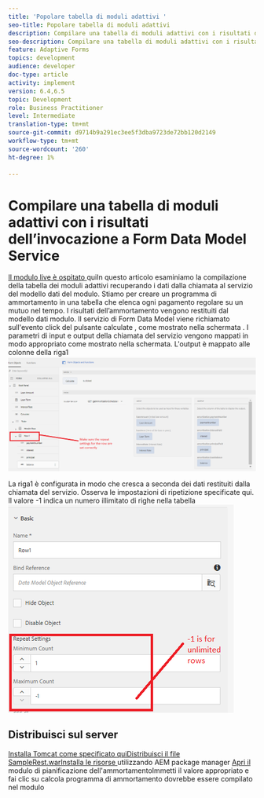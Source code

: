 ```yaml
---
title: 'Popolare tabella di moduli adattivi '
seo-title: Popolare tabella di moduli adattivi
description: Compilare una tabella di moduli adattivi con i risultati delle vocazioni al servizio Modello dati modulo
seo-description: Compilare una tabella di moduli adattivi con i risultati delle vocazioni al servizio Modello dati modulo
feature: Adaptive Forms
topics: development
audience: developer
doc-type: article
activity: implement
version: 6.4,6.5
topic: Development
role: Business Practitioner
level: Intermediate
translation-type: tm+mt
source-git-commit: d9714b9a291ec3ee5f3dba9723de72bb120d2149
workflow-type: tm+mt
source-wordcount: '260'
ht-degree: 1%

---
```



# Compilare una tabella di moduli adattivi con i risultati dell’invocazione a Form Data Model Service

[Il modulo live è ospitato ](https://forms.enablementadobe.com/content/dam/formsanddocuments/amortization/jcr:content?wcmmode=disabled)
quiIn questo articolo esaminiamo la compilazione della tabella dei moduli adattivi recuperando i dati dalla chiamata al servizio del modello dati del modulo. Stiamo per creare un programma di ammortamento in una tabella che elenca ogni pagamento regolare su un mutuo nel tempo. I risultati dell’ammortamento vengono restituiti dal modello dati modulo. Il servizio di Form Data Model viene richiamato sull&#39;evento click del pulsante calculate , come mostrato nella schermata . I parametri di input e output della chiamata del servizio vengono mappati in modo appropriato come mostrato nella schermata. L&#39;output è mappato alle colonne della riga1
![clickevent](assets/amortization.PNG)

La riga1 è configurata in modo che cresca a seconda dei dati restituiti dalla chiamata del servizio. Osserva le impostazioni di ripetizione specificate qui. Il valore -1 indica un numero illimitato di righe nella tabella
![Riga1](assets/rowconfiguration.PNG)

## Distribuisci sul server

[Installa Tomcat come specificato ](/help/forms/ic-print-channel-tutorial/set-up-tomcat.md)
[quiDistribuisci il ](https://forms.enablementadobe.com/content/DemoServerBundles/SampleRest.war)
[file SampleRest.warInstalla le risorse  ](assets/amortizationschedule.zip) utilizzando AEM package manager 
[Apri il ](http://localhost:4502/content/dam/formsanddocuments/amortization/jcr:content?wcmmode=disabled)
modulo di pianificazione dell&#39;ammortamentoImmetti il valore appropriato e fai clic su calcola programma di ammortamento dovrebbe essere compilato nel modulo


